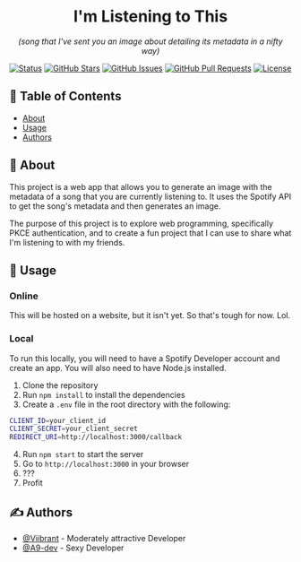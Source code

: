 <div align="center">
<h1><b>I'm Listening to This</b> </h1>
<p>
  <i>(song that I've sent you an image about detailing its metadata in a nifty way)</i>
</p>

[![Status](https://img.shields.io/badge/status-active-success.svg)]()
[![GitHub Stars](https://img.shields.io/github/stars/Viibrant/imlisteningtothis.svg?style=flat&logo=github)](https://github.com/Viibrant/imlisteningtothis/stargazers)
[![GitHub Issues](https://img.shields.io/github/issues/Viibrant/imlisteningtothis.svg)](https://github.com/kylelobo/The-Documentation-Compendium/issues)
[![GitHub Pull Requests](https://img.shields.io/github/issues-pr/Viibrant/imlisteningtothis.svg)](https://github.com/kylelobo/The-Documentation-Compendium/pulls)
[![License](https://img.shields.io/badge/license-MIT-blue.svg)](/LICENSE)

</div>

## 📝 Table of Contents

- [About](#about)
- [Usage](#usage)
- [Authors](#authors)

## 🧐 About <a name = "about"></a>

This project is a web app that allows you to generate an image with the metadata of a song that you are currently listening to. It uses the Spotify API to get the song's metadata and then generates an image.

The purpose of this project is to explore web programming, specifically PKCE authentication, and to create a fun project that I can use to share what I'm listening to with my friends.

## 🎈 Usage <a name="usage"></a>

### Online

This will be hosted on a website, but it isn't yet. So that's tough for now. Lol.

### Local

To run this locally, you will need to have a Spotify Developer account and create an app. You will also need to have Node.js installed.

1. Clone the repository
2. Run `npm install` to install the dependencies
3. Create a `.env` file in the root directory with the following:

```bash
CLIENT_ID=your_client_id
CLIENT_SECRET=your_client_secret
REDIRECT_URI=http://localhost:3000/callback
```

4. Run `npm start` to start the server
5. Go to `http://localhost:3000` in your browser
6. ???
7. Profit

## ✍️ Authors <a name = "authors"></a>

- [@Viibrant](https://github.com/Viibrant) - Moderately attractive Developer
- [@A9-dev](https://github.com/A9-dev) - Sexy Developer
